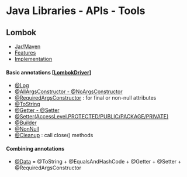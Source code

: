 # Java Libraries - APIs - Tools
[//]: # (TODO: add list of topics)
 
## Lombok
- [Jar/Maven](https://search.maven.org/search?q=g:org.projectlombok%20AND%20a:lombok&core=gav)
- [Features](https://projectlombok.org/features/all)
- [Implementation](https://github.com/peichhorn/lombok-pg)

#### Basic annotations [[LombokDriver]()]
- [@Log](https://projectlombok.org/features/log)
- [@AllArgsConstructor - @NoArgsConstructor](https://projectlombok.org/features/constructor)
- [@RequiredArgsConstructor](@NoArgsConstructor)
: for final or non-null attributes
- [@ToString](https://projectlombok.org/features/ToString)
- [@Getter - @Setter](https://projectlombok.org/features/GetterSetter)
- [@Setter(AccessLevel.PROTECTED/PUBLIC/PACKAGE/PRIVATE)](https://projectlombok.org/features/GetterSetter)
- [@Builder](https://projectlombok.org/features/Builder)
- [@NonNull](https://projectlombok.org/features/NonNull)
- [@Cleanup](https://projectlombok.org/features/Cleanup)
: call close() methods


#### Combining annotations
- [@Data](https://projectlombok.org/features/Data) 
=  @ToString + @EqualsAndHashCode + @Getter + @Setter + @RequiredArgsConstructor




















































